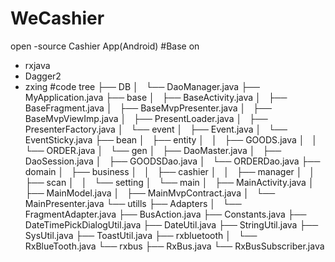 # WeCashier
open -source Cashier App(Android)
#Base on
  * rxjava
  * Dagger2
  * zxing 
#code tree
├── DB
│   └── DaoManager.java
├── MyApplication.java
├── base
│   ├── BaseActivity.java
│   ├── BaseFragment.java
│   ├── BaseMvpPresenter.java
│   ├── BaseMvpViewImp.java
│   ├── PresentLoader.java
│   ├── PresenterFactory.java
│   └── event
│       ├── Event.java
│       └── EventSticky.java
├── bean
│   ├── entity
│   │   ├── GOODS.java
│   │   └── ORDER.java
│   └── gen
│       ├── DaoMaster.java
│       ├── DaoSession.java
│       ├── GOODSDao.java
│       └── ORDERDao.java
├── domain
│   ├── business
│   │   ├── cashier
│   │   ├── manager
│   │   ├── scan
│   │   └── setting
│   └── main
│       ├── MainActivity.java
│       ├── MainModel.java
│       ├── MainMvpContract.java
│       └── MainPresenter.java
└── utills
├── Adapters
│   └── FragmentAdapter.java
├── BusAction.java
├── Constants.java
├── DateTimePickDialogUtil.java
├── DateUtil.java
├── StringUtil.java
├── SysUtil.java
├── ToastUtil.java
├── rxbluetooth
│   └── RxBlueTooth.java
└── rxbus
├── RxBus.java
└── RxBusSubscriber.java
